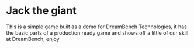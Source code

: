 # Jack the giant
This is a simple game built as a demo for DreamBench Technologies, it has the basic parts of a production ready game and shows off a little of our skill at DreamBench, enjoy
